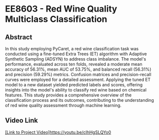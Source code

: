 # EE8603 - Red Wine Quality Multiclass Classification

## Abstract

In this study employing PyCaret, a red wine classification task was conducted using a fine-tuned Extra Trees (ET) algorithm with Adaptive Synthetic Sampling (ADSYN) to address class imbalance. The model's performance, evaluated across ten folds, revealed a moderate mean accuracy of 56.31%, mean AUC of 53.75%, and balanced recall (56.31%) and precision (59.29%) metrics. Confusion matrices and precision-recall curves were employed for a detailed assessment. Applying the tuned ET model to a new dataset yielded predicted labels and scores, offering insights into the model's ability to classify red wine based on chemical features. This study provides a comprehensive overview of the classification process and its outcomes, contributing to the understanding of red wine quality assessment through machine learning.

## Video Link

[[Link to Project Video]](https://youtu.be/cIhHgSLQYo0)https://youtu.be/cIhHgSLQYo0
